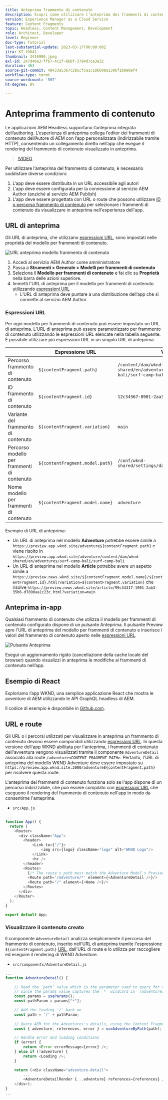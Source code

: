 ```yaml
---
title: Anteprima frammento di contenuto
description: Scopri come utilizzare l’anteprima dei frammenti di contenuto per tutti gli autori per vedere rapidamente in che modo le modifiche al contenuto influiscono sulle esperienze AEM Headless.
version: Experience Manager as a Cloud Service
feature: Content Fragments
topic: Headless, Content Management, Development
role: Architect, Developer
level: Beginner
doc-type: Tutorial
last-substantial-update: 2023-03-17T00:00:00Z
jira: KT-10841
thumbnail: 3416906.jpeg
exl-id: 247d40a3-ff67-4c1f-86bf-3794d7ce3e32
duration: 463
source-git-commit: 48433a5367c281cf5a1c106b08a1306f1b0e8ef4
workflow-type: tm+mt
source-wordcount: '507'
ht-degree: 0%

---
```


# Anteprima frammento di contenuto

Le applicazioni AEM Headless supportano l’anteprima integrata dell’authoring. L’esperienza di anteprima collega l’editor dei frammenti di contenuto dell’Autore di AEM con l’app personalizzata (indirizzabile tramite HTTP), consentendo un collegamento diretto nell’app che esegue il rendering del frammento di contenuto visualizzato in anteprima.

>[!VIDEO](https://video.tv.adobe.com/v/3416906?quality=12&learn=on)

Per utilizzare l’anteprima del frammento di contenuto, è necessario soddisfare diverse condizioni:

1. L’app deve essere distribuita in un URL accessibile agli autori
1. L’app deve essere configurata per la connessione al servizio AEM Author (anziché al servizio AEM Publish)
1. L&#39;app deve essere progettata con URL o route che possono utilizzare [ID o percorso frammento di contenuto](#url-expressions) per selezionare i frammenti di contenuto da visualizzare in anteprima nell&#39;esperienza dell&#39;app.

## URL di anteprima

Gli URL di anteprima, che utilizzano [espressioni URL](#url-expressions), sono impostati nelle proprietà del modello per frammenti di contenuto.

![URL anteprima modello frammento di contenuto](./assets/preview/cf-model-preview-url.png)

1. Accedi al servizio AEM Author come amministratore
1. Passa a __Strumenti > Generale > Modelli per frammenti di contenuto__
1. Seleziona il __Modello per frammenti di contenuto__ e fai clic su __Proprietà__ nella barra delle azioni superiore.
1. Immetti l&#39;URL di anteprima per il modello per frammenti di contenuto utilizzando [espressioni URL](#url-expressions)
   + L’URL di anteprima deve puntare a una distribuzione dell’app che si connette al servizio AEM Author.

### Espressioni URL

Per ogni modello per frammenti di contenuto può essere impostato un URL di anteprima. L’URL di anteprima può essere parametrizzato per frammento di contenuto utilizzando le espressioni URL elencate nella tabella seguente. È possibile utilizzare più espressioni URL in un singolo URL di anteprima.

|                                         | Espressione URL | Valore |
| --------------------------------------- | ----------------------------------- | ----------- |
| Percorso frammento di contenuto | `${contentFragment.path}` | `/content/dam/wknd-shared/en/adventures/surf-camp-bali/surf-camp-bali` |
| ID frammento di contenuto | `${contentFragment.id}` | `12c34567-8901-2aa3-45b6-d7890aa1c23c` |
| Variante del frammento di contenuto | `${contentFragment.variation}` | `main` |
| Percorso modello per frammenti di contenuto | `${contentFragment.model.path}` | `/conf/wknd-shared/settings/dam/cfm/models/adventure` |
| Nome modello per frammenti di contenuto | `${contentFragment.model.name}` | `adventure` |

Esempio di URL di anteprima:

+ Un URL di anteprima nel modello __Adventure__ potrebbe essere simile a `https://preview.app.wknd.site/adventure${contentFragment.path}` e viene risolto in `https://preview.app.wknd.site/adventure/content/dam/wknd-shared/en/adventures/surf-camp-bali/surf-camp-bali`
+ Un URL di anteprima nel modello __Article__ potrebbe avere un aspetto simile a `https://preview.news.wknd.site/${contentFragment.model.name}/${contentFragment.id}.html?variation=${contentFragment.variation}` che risolve `https://preview.news.wknd.site/article/99c34317-1901-2ab3-35b6-d7890aa1c23c.html?variation=main`

## Anteprima in-app

Qualsiasi frammento di contenuto che utilizza il modello per frammenti di contenuto configurato dispone di un pulsante Anteprima. Il pulsante Preview apre l&#39;URL di anteprima del modello per frammenti di contenuto e inserisce i valori del frammento di contenuto aperto nelle [espressioni URL](#url-expressions).

![Pulsante Anteprima](./assets/preview/preview-button.png)

Esegui un aggiornamento rigido (cancellazione della cache locale del browser) quando visualizzi in anteprima le modifiche ai frammenti di contenuto nell’app.

## Esempio di React

Esploriamo l’app WKND, una semplice applicazione React che mostra le avventure di AEM utilizzando le API GraphQL headless di AEM.

Il codice di esempio è disponibile in [Github.com](https://github.com/adobe/aem-guides-wknd-graphql/tree/main/preview-tutorial).

## URL e route

Gli URL o i percorsi utilizzati per visualizzare in anteprima un frammento di contenuto devono essere componibili utilizzando [espressioni URL](#url-expressions). In questa versione dell&#39;app WKND abilitata per l&#39;anteprima, i frammenti di contenuto dell&#39;avventura vengono visualizzati tramite il componente `AdventureDetail` associato alla route `/adventure<CONTENT FRAGMENT PATH>`. Pertanto, l&#39;URL di anteprima del modello WKND Adventure deve essere impostato su `https://preview.app.wknd.site:3000/adventure${contentFragment.path}` per risolvere questa route.

L&#39;anteprima dei frammenti di contenuto funziona solo se l&#39;app dispone di un percorso indirizzabile, che può essere compilato con [espressioni URL](#url-expressions) che eseguono il rendering del frammento di contenuto nell&#39;app in modo da consentirne l&#39;anteprima.

+ `src/App.js`

```javascript
...
function App() {
  return (
    <Router>
      <div className="App">
        <header>
            <Link to={"/"}>
                <img src={logo} className="logo" alt="WKND Logo"/>
            </Link>        
            <hr />
        </header>
        <Routes>
          {/* The route's path must match the Adventure Model's Preview URL expression. In React since the path has `/` you must use wildcards to match instead of the usual `:path` */}
          <Route path='/adventure/*' element={<AdventureDetail />}/>
          <Route path="/" element={<Home />}/>
        </Routes>
      </div>
    </Router>
  );
}

export default App;
```

### Visualizzare il contenuto creato

Il componente `AdventureDetail` analizza semplicemente il percorso del frammento di contenuto, inserito nell&#39;URL di anteprima tramite l&#39;espressione `${contentFragment.path}` [URL](#url-expressions), dall&#39;URL di route e lo utilizza per raccogliere ed eseguire il rendering di WKND Adventure.

+ `src/components/AdventureDetail.js`

```javascript
...
function AdventureDetail() {

    // Read the `path` value which is the parameter used to query for the adventure's details
    // since the params value captures the `*` wildcard in `/adventure/*`, or everything after the first `/` in the Content Fragment path.
    const params = useParams();
    const pathParam = params["*"];

    // Add the leading '/' back on 
    const path = '/' + pathParam;
    
    // Query AEM for the Adventures's details, using the Content Fragment's `path`
    const { adventure, references, error } = useAdventureByPath(path);

    // Handle error and loading conditions
    if (error) {
        return <Error errorMessage={error} />;
    } else if (!adventure) {
        return <Loading />;
    }

    return (<div className="adventure-detail">
        ...
        <AdventureDetailRender {...adventure} references={references} />
    </div>);
}
...
```
